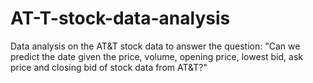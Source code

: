 # AT-T-stock-data-analysis
Data analysis on the AT&amp;T stock data to answer the question: "Can we predict the date given the price, volume, opening price, lowest bid, ask price and closing bid of stock data from AT&amp;T?"
